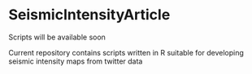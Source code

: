 # SeismicIntensityArticle

Scripts will be available soon

Current repository contains scripts written in R suitable 
for developing seismic intensity maps from twitter data
